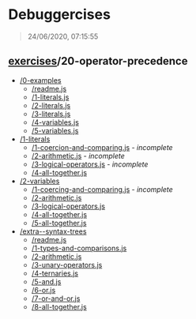 # Debuggercises 

> 24/06/2020, 07:15:55 

## [exercises](../README.md)/20-operator-precedence 

- [/0-examples](./0-examples/README.md)
  - [/readme.js](./0-examples/README.md#readmejs)  
  - [/1-literals.js](./0-examples/README.md#1-literalsjs)  
  - [/2-literals.js](./0-examples/README.md#2-literalsjs)  
  - [/3-literals.js](./0-examples/README.md#3-literalsjs)  
  - [/4-variables.js](./0-examples/README.md#4-variablesjs)  
  - [/5-variables.js](./0-examples/README.md#5-variablesjs)  
- [/1-literals](./1-literals/README.md)
  - [/1-coercion-and-comparing.js](./1-literals/README.md#1-coercion-and-comparingjs) - _incomplete_ 
  - [/2-arithmetic.js](./1-literals/README.md#2-arithmeticjs) - _incomplete_ 
  - [/3-logical-operators.js](./1-literals/README.md#3-logical-operatorsjs) - _incomplete_ 
  - [/4-all-together.js](./1-literals/README.md#4-all-togetherjs)  
- [/2-variables](./2-variables/README.md)
  - [/1-coercing-and-comparing.js](./2-variables/README.md#1-coercing-and-comparingjs) - _incomplete_ 
  - [/2-arithmetic.js](./2-variables/README.md#2-arithmeticjs)  
  - [/3-logical-operators.js](./2-variables/README.md#3-logical-operatorsjs)  
  - [/4-all-together.js](./2-variables/README.md#4-all-togetherjs)  
  - [/5-all-together.js](./2-variables/README.md#5-all-togetherjs)  
- [/extra--syntax-trees](./extra--syntax-trees/README.md)
  - [/readme.js](./extra--syntax-trees/README.md#readmejs)  
  - [/1-types-and-comparisons.js](./extra--syntax-trees/README.md#1-types-and-comparisonsjs)  
  - [/2-arithmetic.js](./extra--syntax-trees/README.md#2-arithmeticjs)  
  - [/3-unary-operators.js](./extra--syntax-trees/README.md#3-unary-operatorsjs)  
  - [/4-ternaries.js](./extra--syntax-trees/README.md#4-ternariesjs)  
  - [/5-and.js](./extra--syntax-trees/README.md#5-andjs)  
  - [/6-or.js](./extra--syntax-trees/README.md#6-orjs)  
  - [/7-or-and-or.js](./extra--syntax-trees/README.md#7-or-and-orjs)  
  - [/8-all-together.js](./extra--syntax-trees/README.md#8-all-togetherjs)  

